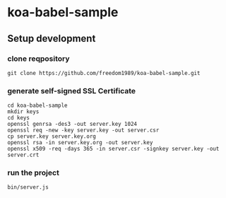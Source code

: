 # koa-babel-sample

## Setup development
### clone reqpository
```
git clone https://github.com/freedom1989/koa-babel-sample.git
```
### generate self-signed SSL Certificate
```
cd koa-babel-sample
mkdir keys
cd keys
openssl genrsa -des3 -out server.key 1024
openssl req -new -key server.key -out server.csr
cp server.key server.key.org
openssl rsa -in server.key.org -out server.key
openssl x509 -req -days 365 -in server.csr -signkey server.key -out server.crt
```
### run the project
```
bin/server.js
```